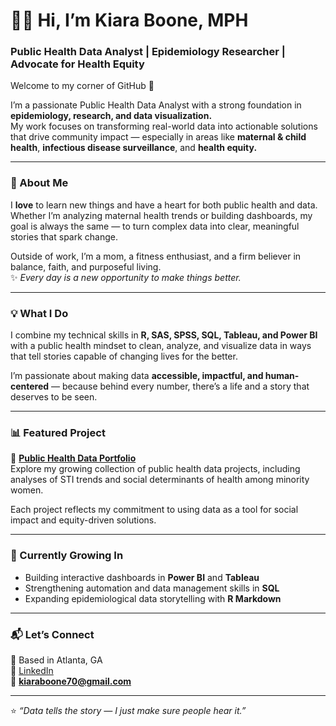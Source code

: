 # 👋🏽 Hi, I’m Kiara Boone, MPH  
### Public Health Data Analyst | Epidemiology Researcher | Advocate for Health Equity  

Welcome to my corner of GitHub 💜  

I’m a passionate Public Health Data Analyst with a strong foundation in **epidemiology, research, and data visualization.**  
My work focuses on transforming real-world data into actionable solutions that drive community impact — especially in areas like **maternal & child health**, **infectious disease surveillance**, and **health equity.**

---

### 💖 About Me  
I **love** to learn new things and have a heart for both public health and data.  
Whether I’m analyzing maternal health trends or building dashboards, my goal is always the same — to turn complex data into clear, meaningful stories that spark change.  

Outside of work, I’m a mom, a fitness enthusiast, and a firm believer in balance, faith, and purposeful living.  
✨ *Every day is a new opportunity to make things better.*

---

### 💡 What I Do  
I combine my technical skills in **R, SAS, SPSS, SQL, Tableau, and Power BI** with a public health mindset to clean, analyze, and visualize data in ways that tell stories capable of changing lives for the better.  

I’m passionate about making data **accessible, impactful, and human-centered** — because behind every number, there’s a life and a story that deserves to be seen.  

---

### 📊 Featured Project  
🌟 **[Public Health Data Portfolio](https://github.com/kiaraboone70/Public-Health-Data-Portfolio)**  
Explore my growing collection of public health data projects, including analyses of STI trends and social determinants of health among minority women.  

Each project reflects my commitment to using data as a tool for social impact and equity-driven solutions.  

---

### 🌱 Currently Growing In  
- Building interactive dashboards in **Power BI** and **Tableau**  
- Strengthening automation and data management skills in **SQL**  
- Expanding epidemiological data storytelling with **R Markdown**  

---

### 📬 Let’s Connect  
📍 Based in Atlanta, GA  
💼 [LinkedIn](https://www.linkedin.com/in/kiara-boone-mph/)  
📧 **kiaraboone70@gmail.com**

---

⭐ *“Data tells the story — I just make sure people hear it.”*

